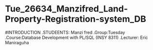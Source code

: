 # Tue_26634_Manzifred_Land-Property-Registration-system_DB
#INTRODUCTION
.STUDEENTS: Manzi fred
.Group:Tuesday
.Course:Database Development with PL/SQL (INSY 8311)
.Lecturer: Eric Maniraguha
